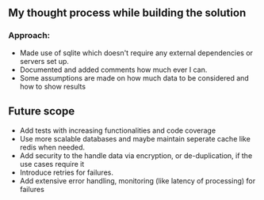 ## My thought process while building the solution 

### Approach:

- Made use of sqlite which doesn't require any external dependencies or servers set up. 
- Documented and added comments how much ever I can.
- Some assumptions are made on how much data to be considered and how to show results


## Future scope

- Add tests with increasing functionalities and code coverage
- Use more scalable databases and maybe maintain seperate cache like redis when needed.
- Add security to the handle data via encryption, or de-duplication, if the use cases require it
- Introduce retries for failures.
- Add extensive error handling, monitoring (like latency of processing) for failures
